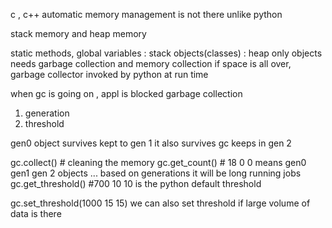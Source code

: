 c , c++ automatic memory management is not there unlike python

stack memory and heap memory

static methods, global variables : stack
objects(classes) : heap
only objects needs garbage collection and memory collection
if space is all over, garbage collector invoked by python at run time

when gc is going on , appl is blocked
garbage collection
1. generation
2. threshold

gen0 object survives kept to gen 1 it also survives gc keeps in gen 2

gc.collect() # cleaning the memory
gc.get_count() # 18 0 0 means gen0 gen1 gen 2 objects ... based on generations it will be long running jobs
gc.get_threshold() #700 10 10 is the python default threshold 

gc.set_threshold(1000 15 15) we can also set threshold if large volume of data is there
